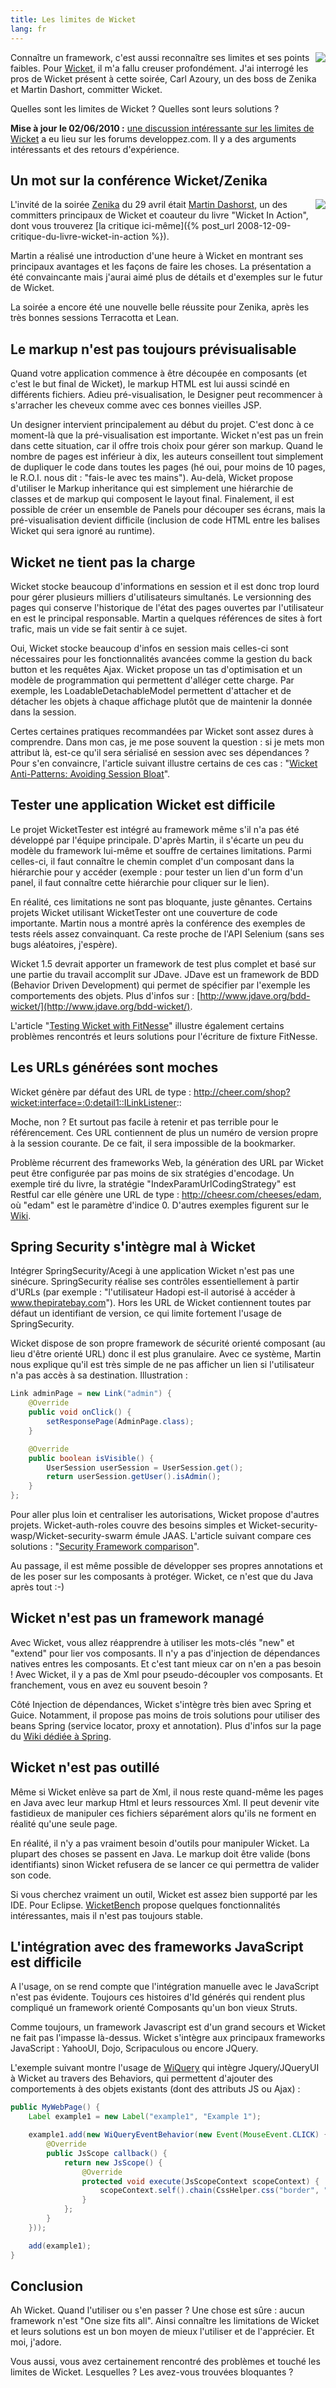 ```yaml
---
title: Les limites de Wicket
lang: fr
---
```


<img src="/assets/images/posts/wicket_logo.jpg" style="float:right"/>

Connaître un framework, c'est aussi reconnaître ses limites et ses points faibles. Pour [Wicket](http://wicketframework.org/), il m'a fallu creuser profondément. J'ai interrogé les pros de Wicket présent à cette soirée, Carl Azoury, un des boss de Zenika et Martin Dashort, committer Wicket.

Quelles sont les limites de Wicket ? Quelles sont leurs solutions ?

**Mise à jour le 02/06/2010 :** [une discussion intéressante sur les limites de Wicket](http://www.developpez.net/forums/d908584/java/developpement-web-java/frameworks/wicket/limites-wicket-commentaire-texte/) a eu lieu sur les forums developpez.com. Il y a des arguments intéressants et des retours d'expérience.

## Un mot sur la conférence Wicket/Zenika

<img src="/assets/images/posts/zenika_logo.gif" style="float:right"/>

L'invité de la soirée [Zenika](http://www.zenika.com/) du 29 avril était [Martin Dashorst](http://wicketinaction.com/), un des committers principaux de Wicket et coauteur du livre "Wicket In Action", dont vous trouverez [la critique ici-même]({% post_url 2008-12-09-critique-du-livre-wicket-in-action %}).

Martin a réalisé une introduction d'une heure à Wicket en montrant ses principaux avantages et les façons de faire les choses. La présentation a été convaincante mais j'aurai aimé plus de détails et d'exemples sur le futur de Wicket.

La soirée a encore été une nouvelle belle réussite pour Zenika, après les très bonnes sessions Terracotta et Lean.

## Le markup n'est pas toujours prévisualisable

Quand votre application commence à être découpée en composants (et c'est le but final de Wicket), le markup HTML est lui aussi scindé en différents fichiers. Adieu pré-visualisation, le Designer peut recommencer à s'arracher les cheveux comme avec ces bonnes vieilles JSP.

Un designer intervient principalement au début du projet. C'est donc à ce moment-là que la pré-visualisation est importante. Wicket n'est pas un frein dans cette situation, car il offre trois choix pour gérer son markup. Quand le nombre de pages est inférieur à dix, les auteurs conseillent tout simplement de dupliquer le code dans toutes les pages (hé oui, pour moins de 10 pages, le R.O.I. nous dit : "fais-le avec tes mains"). Au-delà, Wicket propose d'utiliser le Markup inheritance qui est simplement une hiérarchie de classes et de markup qui composent le layout final. Finalement, il est possible de créer un ensemble de Panels pour découper ses écrans, mais la pré-visualisation devient difficile (inclusion de code HTML entre les balises Wicket qui sera ignoré au runtime).

## Wicket ne tient pas la charge

Wicket stocke beaucoup d'informations en session et il est donc trop lourd pour gérer plusieurs milliers d'utilisateurs simultanés. Le versionning des pages qui conserve l'historique de l'état des pages ouvertes par l'utilisateur en est le principal responsable. Martin a quelques références de sites à fort trafic, mais un vide se fait sentir à ce sujet.

Oui, Wicket stocke beaucoup d'infos en session mais celles-ci sont nécessaires pour les fonctionnalités avancées comme la gestion du back button et les requêtes Ajax. Wicket propose un tas d'optimisation et un modèle de programmation qui permettent d'alléger cette charge. Par exemple, les LoadableDetachableModel permettent d'attacher et de détacher les objets à chaque affichage plutôt que de maintenir la donnée dans la session.

Certes certaines pratiques recommandées par Wicket sont assez dures à comprendre. Dans mon cas, je me pose souvent la question : si je mets mon attribut là, est-ce qu'il sera sérialisé en session avec ses dépendances ? Pour s'en convaincre, l'article suivant illustre certains de ces cas : "[Wicket Anti-Patterns: Avoiding Session Bloat](http://letsgetdugg.com/2009/04/19/wicket-anti-patterns-avoiding-session-bloat/)".

## Tester une application Wicket est difficile

Le projet WicketTester est intégré au framework même s'il n'a pas été développé par l'équipe principale. D'après Martin, il s'écarte un peu du modèle du framework lui-même et souffre de certaines limitations. Parmi celles-ci, il faut connaître le chemin complet d'un composant dans la hiérarchie pour y accéder (exemple : pour tester un lien d'un form d'un panel, il faut connaître cette hiérarchie pour cliquer sur le lien).

En réalité, ces limitations ne sont pas bloquante, juste gênantes. Certains projets Wicket utilisant WicketTester ont une couverture de code importante. Martin nous a montré après la conférence des exemples de tests réels assez convainquant. Ca reste proche de l'API Selenium (sans ses bugs aléatoires, j'espère).

Wicket 1.5 devrait apporter un framework de test plus complet et basé sur une partie du travail accomplit sur JDave. JDave est un framework de BDD (Behavior Driven Development) qui permet de spécifier par l'exemple les comportements des objets. Plus d'infos sur : [http://www.jdave.org/bdd-wicket/](http://www.jdave.org/bdd-wicket/).

L'article "[Testing Wicket with FitNesse](http://blog.xebia.com/2008/07/06/testing-wicket-with-fitnesse/)" illustre également certains problèmes rencontrés et leurs solutions pour l'écriture de fixture FitNesse.

## Les URLs générées sont moches

Wicket génère par défaut des URL de type : http://cheer.com/shop?wicket:interface=:0:detail1::ILinkListener::

Moche, non ? Et surtout pas facile à retenir et pas terrible pour le référencement. Ces URL contiennent de plus un numéro de version propre à la session courante. De ce fait, il sera impossible de la bookmarker.

Problème récurrent des frameworks Web, la génération des URL par Wicket peut être configurée par pas moins de six stratégies d'encodage. Un exemple tiré du livre, la stratégie "IndexParamUrlCodingStrategy" est Restful car elle génère une URL de type : http://cheesr.com/cheeses/edam, où "edam" est le paramètre d'indice 0. D'autres exemples figurent sur le [Wiki](http://cwiki.apache.org/WICKET/url-coding-strategies.html).

## Spring Security s'intègre mal à Wicket

Intégrer SpringSecurity/Acegi à une application Wicket n'est pas une sinécure. SpringSecurity réalise ses contrôles essentiellement à partir d'URLs (par exemple : "l'utilisateur Hadopi est-il autorisé à accéder à www.thepiratebay.com"). Hors les URL de Wicket contiennent toutes par défaut un identifiant de version, ce qui limite fortement l'usage de SpringSecurity.

Wicket dispose de son propre framework de sécurité orienté composant (au lieu d'être orienté URL) donc il est plus granulaire. Avec ce système, Martin nous explique qu'il est très simple de ne pas afficher un lien si l'utilisateur n'a pas accès à sa destination. Illustration :

```java
Link adminPage = new Link("admin") {
    @Override
    public void onClick() {
        setResponsePage(AdminPage.class);
    }

    @Override
    public boolean isVisible() {
        UserSession userSession = UserSession.get();
        return userSession.getUser().isAdmin();
    }
};
```

Pour aller plus loin et centraliser les autorisations, Wicket propose d'autres projets. Wicket-auth-roles couvre des besoins simples et Wicket-security-wasp/Wicket-security-swarm émule JAAS. L'article suivant compare ces solutions : "[Security Framework comparison](http://wicketstuff.org/confluence/display/STUFFWIKI/Security+Framework+Comparison)".

Au passage, il est même possible de développer ses propres annotations et de les poser sur les composants à protéger. Wicket, ce n'est que du Java après tout :-)

## Wicket n'est pas un framework managé

Avec Wicket, vous allez réapprendre à utiliser les mots-clés "new" et "extend" pour lier vos composants. Il n'y a pas d'injection de dépendances natives entres les composants.
Et c'est tant mieux car on n'en a pas besoin ! Avec Wicket, il y a pas de Xml pour pseudo-découpler vos composants. Et franchement, vous en avez eu souvent besoin ?

Côté Injection de dépendances, Wicket s'intègre très bien avec Spring et Guice. Notamment, il propose pas moins de trois solutions pour utiliser des beans Spring (service locator, proxy et annotation). Plus d'infos sur la page du [Wiki dédiée à Spring](http://cwiki.apache.org/WICKET/spring.html).

## Wicket n'est pas outillé

Même si Wicket enlève sa part de Xml, il nous reste quand-même les pages en Java avec leur markup Html et leurs ressources Xml. Il peut devenir vite fastidieux de manipuler ces fichiers séparément alors qu'ils ne forment en réalité qu'une seule page.

En réalité, il n'y a pas vraiment besoin d'outils pour manipuler Wicket. La plupart des choses se passent en Java. Le markup doit être valide (bons identifiants) sinon Wicket refusera de se lancer ce qui permettra de valider son code.

Si vous cherchez vraiment un outil, Wicket est assez bien supporté par les IDE. Pour Eclipse. [WicketBench](http://www.laughingpanda.org/~inhuman/wicket-bench/docs/features-0.5.html) propose quelques fonctionnalités intéressantes, mais il n'est pas toujours stable.

## L'intégration avec des frameworks JavaScript est difficile

A l'usage, on se rend compte que l'intégration manuelle avec le JavaScript n'est pas évidente. Toujours ces histoires d'Id générés qui rendent plus compliqué un framework orienté Composants qu'un bon vieux Struts.

Comme toujours, un framework Javascript est d'un grand secours et Wicket ne fait pas l'impasse là-dessus. Wicket s'intègre aux principaux frameworks JavaScript : YahooUI, Dojo, Scripaculous ou encore JQuery.

L'exemple suivant montre l'usage de [WiQuery](http://code.google.com/p/wiquery/) qui intègre Jquery/JQueryUI à Wicket au travers des Behaviors, qui permettent d'ajouter des comportements à des objets existants (dont des attributs JS ou Ajax) :

```java
public MyWebPage() {
    Label example1 = new Label("example1", "Example 1");

    example1.add(new WiQueryEventBehavior(new Event(MouseEvent.CLICK) {
        @Override
        public JsScope callback() {
            return new JsScope() {
                @Override
                protected void execute(JsScopeContext scopeContext) {
                    scopeContext.self().chain(CssHelper.css("border", "1px solid red"));
                }
            };
        }
    }));

    add(example1);
}
```

## Conclusion

Ah Wicket. Quand l'utiliser ou s'en passer ? Une chose est sûre : aucun framework n'est "One size fits all". Ainsi connaître les limitations de Wicket et leurs solutions est un bon moyen de mieux l'utiliser et de l'apprécier. Et moi, j'adore.

Vous aussi, vous avez certainement rencontré des problèmes et touché les limites de Wicket. Lesquelles ? Les avez-vous trouvées bloquantes ?
